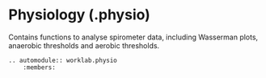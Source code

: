 # Physiology (.physio)

Contains functions to analyse spirometer data, including 
Wasserman plots, anaerobic thresholds and aerobic thresholds.
```{eval-rst}
.. automodule:: worklab.physio
    :members:
```

